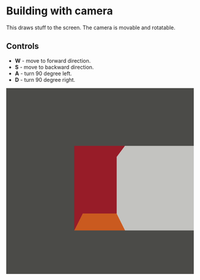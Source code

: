 # Building with camera


This draws stuff to the screen. The camera is movable and rotatable.

## Controls

- **W** - move to forward direction.
- **S** - move to backward direction.
- **A** - turn 90 degree left.
- **D** - turn 90 degree right.

![Sample gif](./sample/sample.gif)
